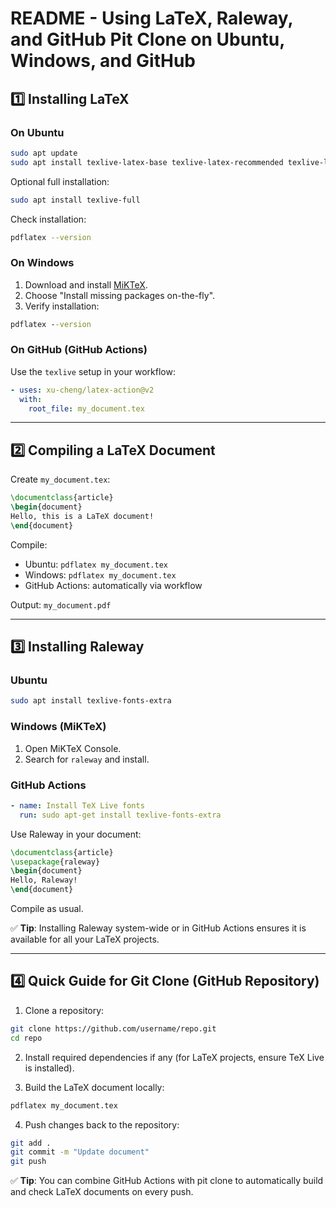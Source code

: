# README - Using LaTeX, Raleway, and GitHub Pit Clone on Ubuntu, Windows, and GitHub

## 1️⃣ Installing LaTeX

### On Ubuntu

```bash
sudo apt update
sudo apt install texlive-latex-base texlive-latex-recommended texlive-latex-extra
```

Optional full installation:

```bash
sudo apt install texlive-full
```

Check installation:

```bash
pdflatex --version
```

### On Windows

1. Download and install [MiKTeX](https://miktex.org/download).
2. Choose "Install missing packages on-the-fly".
3. Verify installation:

```cmd
pdflatex --version
```

### On GitHub (GitHub Actions)

Use the `texlive` setup in your workflow:

```yaml
- uses: xu-cheng/latex-action@v2
  with:
    root_file: my_document.tex
```

---

## 2️⃣ Compiling a LaTeX Document

Create `my_document.tex`:

```latex
\documentclass{article}
\begin{document}
Hello, this is a LaTeX document!
\end{document}
```

Compile:

* Ubuntu: `pdflatex my_document.tex`
* Windows: `pdflatex my_document.tex`
* GitHub Actions: automatically via workflow

Output: `my_document.pdf`

---

## 3️⃣ Installing Raleway

### Ubuntu

```bash
sudo apt install texlive-fonts-extra
```

### Windows (MiKTeX)

1. Open MiKTeX Console.
2. Search for `raleway` and install.

### GitHub Actions

```yaml
- name: Install TeX Live fonts
  run: sudo apt-get install texlive-fonts-extra
```

Use Raleway in your document:

```latex
\documentclass{article}
\usepackage{raleway}
\begin{document}
Hello, Raleway!
\end{document}
```

Compile as usual.

✅ **Tip**: Installing Raleway system-wide or in GitHub Actions ensures it is available for all your LaTeX projects.

---

## 4️⃣ Quick Guide for Git Clone (GitHub Repository)

1. Clone a repository:

```bash
git clone https://github.com/username/repo.git
cd repo
```

2. Install required dependencies if any (for LaTeX projects, ensure TeX Live is installed).

3. Build the LaTeX document locally:

```bash
pdflatex my_document.tex
```

4. Push changes back to the repository:

```bash
git add .
git commit -m "Update document"
git push
```

✅ **Tip**: You can combine GitHub Actions with pit clone to automatically build and check LaTeX documents on every push.
